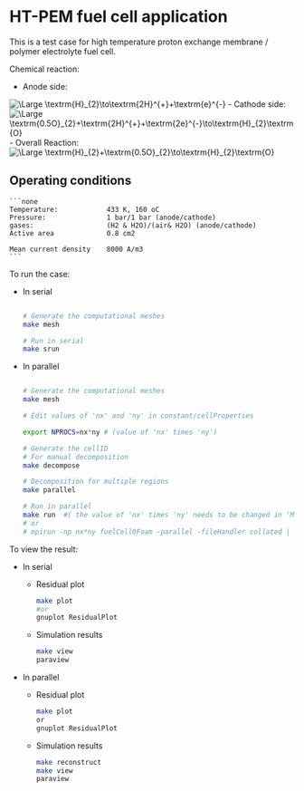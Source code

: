 # __HT-PEM fuel cell application__

This is a test case for high temperature proton exchange membrane / polymer electrolyte fuel cell.

Chemical reaction:

- Anode side:
<img src="https://latex.codecogs.com/svg.latex?\Large&space;\textrm{H}_{2}\to\textrm{2H}^{+}+\textrm{2e}^{-}" title="\Large \textrm{H}_{2}\to\textrm{2H}^{+}+\textrm{e}^{-}" />
- Cathode side:
<img src="https://latex.codecogs.com/svg.latex?\Large&space;\textrm{0.5O}_{2}+\textrm{2H}^{+}+\textrm{2e}^{-}\to\textrm{H}_{2}\textrm{O}" title="\Large \textrm{0.5O}_{2}+\textrm{2H}^{+}+\textrm{2e}^{-}\to\textrm{H}_{2}\textrm{O}" />
- Overall Reaction:
<img src="https://latex.codecogs.com/svg.latex?\Large&space;\textrm{H}_{2}+\textrm{0.5O}_{2}\to\textrm{H}_{2}\textrm{O}" title="\Large \textrm{H}_{2}+\textrm{0.5O}_{2}\to\textrm{H}_{2}\textrm{O}" />

## Operating conditions

    ```none
    Temperature:            433 K, 160 oC
    Pressure:               1 bar/1 bar (anode/cathode)
    gases:                  (H2 & H2O)/(air& H2O) (anode/cathode)
    Active area             0.8 cm2

    Mean current density    8000 A/m3
    ```

To run the case:

- In serial

    ```bash

    # Generate the computational meshes
    make mesh

    # Run in serial
    make srun

    ```

- In parallel

    ```bash

    # Generate the computational meshes
    make mesh

    # Edit values of 'nx' and 'ny' in constant/cellProperties

    export NPROCS=nx*ny # (value of 'nx' times 'ny')

    # Generate the cellID
    # For manual decomposition
    make decompose

    # Decomposition for multiple regions
    make parallel

    # Run in parallel
    make run  #( the value of 'nx' times 'ny' needs to be changed in 'Makefile')
    # or
    # mpirun -np nx*ny fuelCell0Foam -parallel -fileHandler collated | tee log.run

    ```

To view the result:

- In serial

  - Residual plot

    ```bash
    make plot
    #or
    gnuplot ResidualPlot

    ```

  - Simulation results

    ```bash
    make view
    paraview

    ```

- In parallel

  - Residual plot

    ```bash
    make plot
    or
    gnuplot ResidualPlot
    ```

  - Simulation results

    ```bash
    make reconstruct
    make view
    paraview
    ```
